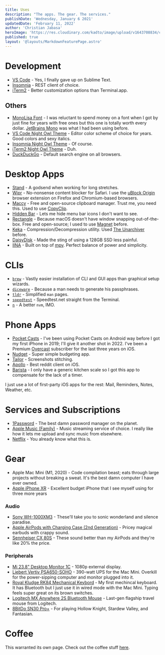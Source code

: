 ```yaml
---
title: Uses
description: "The apps. The gear. The services."
publishDate: 'Wednesday, January 6 2021'
updatedDate: 'February 11, 2022'
author: 'Christian Jabasa'
heroImage: 'https://res.cloudinary.com/kadto/image/upload/v1643708834/cljabasa/uses/charles-patterson-O2ZD0JhVD5g-unsplash.jpg'
published: true
layout: '@layouts/MarkdownFeaturePage.astro'
---
```


# Development

- [VS Code](https://code.visualstudio.com/) - Yes, I finally gave up on Sublime Text.
- [Insomnia](https://insomnia.rest) - REST client of choice.
- [iTerm2](https://iterm2.com) - Better customization options than Terminal.app.

## Others

- [MonoLisa Font](https://monolisa.dev) - I was reluctant to spend money on a font when I got by just fine for years with free ones but this one is totally worth every dollar. [JetBrains Mono](https://www.jetbrains.com/lp/mono/) was what I had been using before.
- [VS Code Night Owl Theme](https://marketplace.visualstudio.com/items?itemName=sdras.night-owl) - Editor color scheme of choice for years. Good colors and sexy italics.
- [Insomnia Night Owl Theme](https://www.npmjs.com/package/insomnia-plugin-night-owl-theme) - Of course.
- [iTerm2 Night Owl Theme](https://github.com/nickcernis/iterm2-night-owl) - Duh.
- [DuckDuckGo](https://ddg.gg) - Default search engine on all browsers.

# Desktop Apps

- [Stand](https://getstandapp.com) - A godsend when working for long stretches.
- [Wipr](https://giorgiocalderolla.com/wipr.html) - No-nonsense content blocker for Safari. I use the [uBlock Origin](https://github.com/gorhill/uBlock) browser extension on Firefox and Chromium-based browsers.
- [Maccy](https://maccy.app) - Free and open-source clipboard manager. Trust me, you need this. Used to use [CopyClip](https://apps.apple.com/us/app/copyclip-clipboard-history/id595191960?mt=12).
- [Hidden Bar](https://github.com/dwarvesf/hidden) - Lets me hide menu bar icons I don't want to see.
- [Rectangle](https://rectangleapp.com) - Because macOS doesn't have window snapping out-of-the-box. Free and open-source; I used to use [Magnet](https://apps.apple.com/us/app/magnet/id441258766?mt=12) before.
- [Keka](https://www.keka.io) - Compression/Decompression utility. Used [The Unarchiver](https://macpaw.com/the-unarchiver) before.
- [DaisyDisk](https://daisydiskapp.com) - Made the sting of using a 128GB SSD less painful.
- [IINA](https://iina.io) - Built on top of [mpv](https://mpv.io). Perfect balance of power and simplicity.

# CLIs

- [`brew`](https://brew.sh) - Vastly easier installation of CLI and GUI apps than graphical setup wizards.
- [`diceware`](https://github.com/ulif/diceware) - Because a man needs to generate his passphrases.
- [`tldr`](https://tldr.sh) - Simplified `man` pages.
- [`speedtest`](https://github.com/sivel/speedtest-cli) - Speedtest.net straight from the Terminal.
- [`n`](https://github.com/tj/n) - A better `nvm`, IMO.

# Phone Apps

- [Pocket Casts](https://pocketcasts.com) - I've been using Pocket Casts on Android way before I got my first iPhone in 2019; I'll give it another shot in 2022. I've been a Premium [Overcast](https://overcast.fm) subscriber for the last three years on iOS.
- [Nudget](https://nudgetapp.com) - Super simple budgeting app.
- [Tailor](https://apps.apple.com/ph/app/tailor-screenshot-stitching/id926653095) - Screenshots stitching.
- [Apollo](https://apolloapp.io) - Best reddit client on iOS.
- [Barista](https://www.baristacoffeeapp.com) - I only have a generic kitchen scale so I got this app to compensate for the lack of a timer.

I just use a lot of first-party iOS apps for the rest: Mail, Reminders, Notes, Weather, etc.

# Services and Subscriptions

- [1Password](https://1password.com) - The best damn password manager on the planet.
- [Apple Music (Family)](https://www.apple.com/ph/apple-music/) - Music streaming service of choice. I really like how it lets me upload and sync music from elsewhere.
- [Netflix](https://netflix.com) - You already know what this is.

# Gear

- Apple Mac Mini (M1, 2020) - Code compilation beast; eats through large projects without breaking a sweat. It's the best damn computer I have ever owned.
- [Apple iPhone XR](/blog/iphone-xr-review) - Excellent budget iPhone that I see myself using for three more years

### Audio

- [Sony WH-1000XM3](https://www.sony.com.ph/electronics/headband-headphones/wh-1000xm3) - These'll take you to sonic wonderland and silence paradise.
- [Apple AirPods with Charging Case (2nd Generation)](https://www.apple.com/ph/airpods-2nd-generation/) - Pricey magical earbuds with crappy sound.
- [Sennheiser CX 80S](https://ph.sennheiser.com/products/cx-80s) - These sound better than my AirPods and they're like 20% the price.

### Peripherals
- [Mi 23.8" Desktop Monitor 1C](https://www.mi.com/global/mi-23.8-desktop-monitor-1c/) - 1080p external display.
- [Liebert Vertiv PSA650-SOHO](https://www.vertiv.com/en-asia/products-catalog/critical-power/uninterruptible-power-supplies-ups/psa650-soho/) - 390-watt UPS for the Mac Mini. Overkill for the power-sipping computer and monitor plugged into it.
- [Royal Kludge RK84 Mechanical Keybord](https://gameone.ph/rk-royal-kludge-rk84-tri-mode-rgb-84-keys-hot-swappable-mechanical-keyboard-black-brown.html) - My first mechincal keyboard. It has Bluetooth but I just use it in wired mode with the Mac Mini. Typing feels super great on its brown switches.
- [Logitech MX Anywhere 2S Bluetooth Mouse](https://shopee.ph/Logitech-MX-Anywhere-2S-Wireless-Mobile-Mouse-(Graphite)-(ONLINE-EXCLUSIVE)-i.55502962.1568650454) - Last-gen flagship travel mouse from Logitech.
- [8BitDo SN30 Pro+](https://www.8bitdo.com/sn30-pro-plus/) - For playing Hollow Knight, Stardew Valley, and Fantasian.

# Coffee

This warranted its own page. Check out the coffee stuff [here](/uses/coffee).

